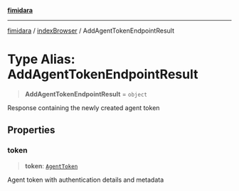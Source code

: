 [**fimidara**](../../README.md)

***

[fimidara](../../modules.md) / [indexBrowser](../README.md) / AddAgentTokenEndpointResult

# Type Alias: AddAgentTokenEndpointResult

> **AddAgentTokenEndpointResult** = `object`

Response containing the newly created agent token

## Properties

### token

> **token**: [`AgentToken`](AgentToken.md)

Agent token with authentication details and metadata
